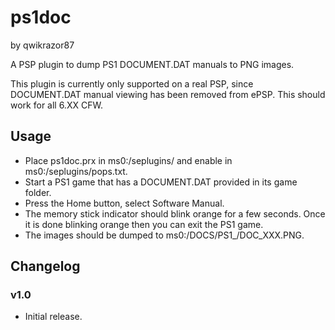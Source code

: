 # ps1doc
by qwikrazor87

A PSP plugin to dump PS1 DOCUMENT.DAT manuals to PNG images.

This plugin is currently only supported on a real PSP, since DOCUMENT.DAT manual viewing has been removed from ePSP.
This should work for all 6.XX CFW.

## Usage
- Place ps1doc.prx in ms0:/seplugins/ and enable in ms0:/seplugins/pops.txt.
- Start a PS1 game that has a DOCUMENT.DAT provided in its game folder.
- Press the Home button, select Software Manual.
- The memory stick indicator should blink orange for a few seconds. Once it is done blinking orange then you can exit the PS1 game.
- The images should be dumped to ms0:/DOCS/PS1_<GAME FOLDER>/DOC_XXX.PNG.

## Changelog
### v1.0
- Initial release.

